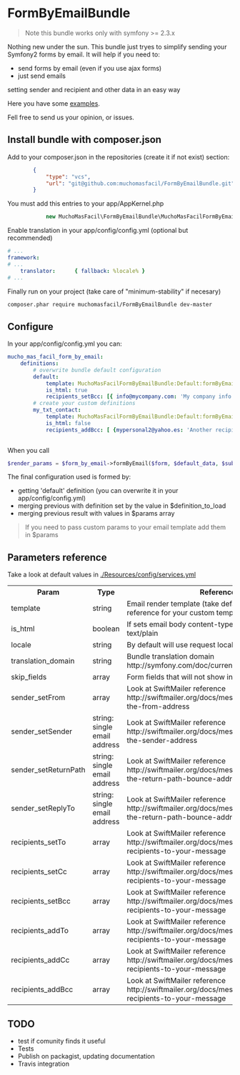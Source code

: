 # FormByEmailBundle

> Note this bundle works only with symfony >= 2.3.x

Nothing new under the sun. This bundle just tryes to simplify sending your Symfony2 forms by email.
It will help if you need to:
- send forms by email (even if you use ajax forms)
- just send emails

setting sender and recipient and other data in an easy way

Here you have some [examples](./Resources/doc/examples).

Fell free to send us your opinion, or issues.

## Install bundle with composer.json
Add to your composer.json in the repositories (create it if not exist) section:

``` json
        {
            "type": "vcs",
            "url": "git@github.com:muchomasfacil/FormByEmailBundle.git"
        }
```

You must add this entries to your app/AppKernel.php
``` php
            new MuchoMasFacil\FormByEmailBundle\MuchoMasFacilFormByEmailBundle(),
```

Enable translation in your app/config/config.yml (optional but recommended)
``` yaml
# ...
framework:
# ...
    translator:      { fallback: %locale% }
# ...    
```

Finally run on your project (take care of "minimum-stability" if necesary)
``` bash
composer.phar require muchomasfacil/FormByEmailBundle dev-master
```
## Configure
In your app/config/config.yml you can:
``` yaml
mucho_mas_facil_form_by_email:
    definitions: 
        # overwrite bundle default configuration
        default:
            template: MuchoMasFacilFormByEmailBundle:Default:formByEmail.html.twig
            is_html: true        
            recipients_setBcc: [{ info@mycompany.com: 'My company info'}, mypersonal@gmail.com: 'My personal mail'}]
        # create your custom definitions
        my_txt_contact: 
            template: MuchoMasFacilFormByEmailBundle:Default:formByEmail.txt.twig
            is_html: false
            recipients_addBcc: [ {mypersonal2@yahoo.es: 'Another recipient for the my_txt_contact form'} ]
        
```

When you call
``` php
$render_params = $form_by_email->formByEmail($form, $default_data, $subject, $definition_to_load, $params);
```
The final configuration used is formed by:
- getting 'default' definition (you can overwrite it in your app/config/config.yml)
- merging previous with definition set by the value in $definition_to_load
- merging previous result with values in $params array

> If you need to pass custom params to your email template add them in $params

## Parameters reference

Take a look at default values in [./Resources/config/services.yml](./Resources/config/services.yml)

<table>
    <tr>
        <th>Param</th>
        <th>Type</th>
        <th>Reference</th>
    </tr>

<tr>
    <td>template</td>
    <td>string</td>
    <td>Email render template (take default template as a reference for your custom templates)</td>
</tr>
<tr>    
    <td>is_html        
    <td>boolean</td>
    <td>If sets email body content-type to text/html or text/plain</td>
</tr>
<tr>    
    <td>locale
    <td>string</td>
    <td>By default will use request locale. If set forces locale</td>
</tr>
<tr>    
    <td>translation_domain
    <td>string</td>
    <td>Bundle translation domain http://symfony.com/doc/current/book/translation.html</td>
</tr>
<tr>    
    <td>skip_fields
    <td>array</td>
    <td>Form fields that will not show in the email</td>
</tr>
<tr>    
    <td>sender_setFrom
    <td>array</td>
    <td>Look at SwiftMailer reference http://swiftmailer.org/docs/messages.html#setting-the-from-address</td>
</tr>
<tr>    
    <td>sender_setSender
    <td>string: single email address</td>
    <td>Look at SwiftMailer reference http://swiftmailer.org/docs/messages.html#setting-the-sender-address</td>
</tr>
<tr>    
    <td>sender_setReturnPath
    <td>string: single email address</td>
    <td>Look at SwiftMailer reference http://swiftmailer.org/docs/messages.html#setting-the-return-path-bounce-address</td>
</tr>
<tr>    
    <td>sender_setReplyTo 
    <td>string: single email address</td>
    <td>Look at SwiftMailer reference http://swiftmailer.org/docs/messages.html#setting-the-return-path-bounce-address</td>
</tr>
<tr>    
    <td>recipients_setTo
    <td>array</td>
    <td>Look at SwiftMailer reference http://swiftmailer.org/docs/messages.html#adding-recipients-to-your-message</td>
</tr>
<tr>    
    <td>recipients_setCc
    <td>array</td>
    <td>Look at SwiftMailer reference http://swiftmailer.org/docs/messages.html#adding-recipients-to-your-message</td>
</tr>
<tr>    
    <td>recipients_setBcc
    <td>array</td>
    <td>Look at SwiftMailer reference http://swiftmailer.org/docs/messages.html#adding-recipients-to-your-message</td>
</tr>
<tr>    
    <td>recipients_addTo
    <td>array</td>
    <td>Look at SwiftMailer reference http://swiftmailer.org/docs/messages.html#adding-recipients-to-your-message</td>
</tr>
<tr>    
    <td>recipients_addCc
    <td>array</td>
    <td>Look at SwiftMailer reference http://swiftmailer.org/docs/messages.html#adding-recipients-to-your-message</td>
</tr>
<tr>    
    <td>recipients_addBcc
    <td>array</td>
    <td>Look at SwiftMailer reference http://swiftmailer.org/docs/messages.html#adding-recipients-to-your-message</td>
</tr>    
</table>

## TODO
- test if comunity finds it useful
- Tests
- Publish on packagist, updating documentation
- Travis integration
